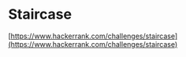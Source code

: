 # Staircase
[https://www.hackerrank.com/challenges/staircase](https://www.hackerrank.com/challenges/staircase)
